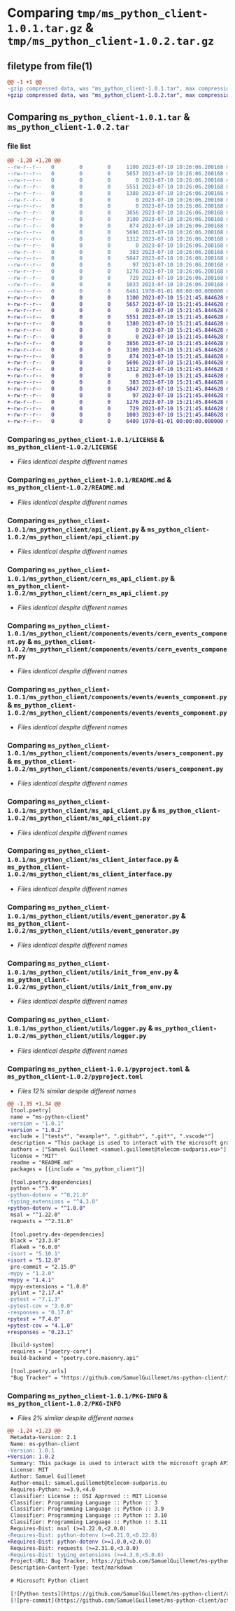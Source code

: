 # Comparing `tmp/ms_python_client-1.0.1.tar.gz` & `tmp/ms_python_client-1.0.2.tar.gz`

## filetype from file(1)

```diff
@@ -1 +1 @@
-gzip compressed data, was "ms_python_client-1.0.1.tar", max compression
+gzip compressed data, was "ms_python_client-1.0.2.tar", max compression
```

## Comparing `ms_python_client-1.0.1.tar` & `ms_python_client-1.0.2.tar`

### file list

```diff
@@ -1,20 +1,20 @@
--rw-r--r--   0        0        0     1100 2023-07-10 10:26:06.200168 ms_python_client-1.0.1/LICENSE
--rw-r--r--   0        0        0     5657 2023-07-10 10:26:06.200168 ms_python_client-1.0.1/README.md
--rw-r--r--   0        0        0        0 2023-07-10 10:26:06.200168 ms_python_client-1.0.1/ms_python_client/__init__.py
--rw-r--r--   0        0        0     5551 2023-07-10 10:26:06.200168 ms_python_client-1.0.1/ms_python_client/api_client.py
--rw-r--r--   0        0        0     1380 2023-07-10 10:26:06.200168 ms_python_client-1.0.1/ms_python_client/cern_ms_api_client.py
--rw-r--r--   0        0        0        0 2023-07-10 10:26:06.200168 ms_python_client-1.0.1/ms_python_client/components/__init__.py
--rw-r--r--   0        0        0        0 2023-07-10 10:26:06.200168 ms_python_client-1.0.1/ms_python_client/components/events/__init__.py
--rw-r--r--   0        0        0     3856 2023-07-10 10:26:06.200168 ms_python_client-1.0.1/ms_python_client/components/events/cern_events_component.py
--rw-r--r--   0        0        0     3100 2023-07-10 10:26:06.200168 ms_python_client-1.0.1/ms_python_client/components/events/events_component.py
--rw-r--r--   0        0        0      874 2023-07-10 10:26:06.200168 ms_python_client-1.0.1/ms_python_client/components/events/users_component.py
--rw-r--r--   0        0        0     5696 2023-07-10 10:26:06.200168 ms_python_client-1.0.1/ms_python_client/ms_api_client.py
--rw-r--r--   0        0        0     1312 2023-07-10 10:26:06.200168 ms_python_client-1.0.1/ms_python_client/ms_client_interface.py
--rw-r--r--   0        0        0        0 2023-07-10 10:26:06.200168 ms_python_client-1.0.1/ms_python_client/utils/__init__.py
--rw-r--r--   0        0        0      383 2023-07-10 10:26:06.200168 ms_python_client-1.0.1/ms_python_client/utils/error.py
--rw-r--r--   0        0        0     5047 2023-07-10 10:26:06.200168 ms_python_client-1.0.1/ms_python_client/utils/event_generator.py
--rw-r--r--   0        0        0       97 2023-07-10 10:26:06.200168 ms_python_client-1.0.1/ms_python_client/utils/file_system.py
--rw-r--r--   0        0        0     1276 2023-07-10 10:26:06.200168 ms_python_client-1.0.1/ms_python_client/utils/init_from_env.py
--rw-r--r--   0        0        0      729 2023-07-10 10:26:06.200168 ms_python_client-1.0.1/ms_python_client/utils/logger.py
--rw-r--r--   0        0        0     1033 2023-07-10 10:26:06.200168 ms_python_client-1.0.1/pyproject.toml
--rw-r--r--   0        0        0     6461 1970-01-01 00:00:00.000000 ms_python_client-1.0.1/PKG-INFO
+-rw-r--r--   0        0        0     1100 2023-07-10 15:21:45.844628 ms_python_client-1.0.2/LICENSE
+-rw-r--r--   0        0        0     5657 2023-07-10 15:21:45.844628 ms_python_client-1.0.2/README.md
+-rw-r--r--   0        0        0        0 2023-07-10 15:21:45.844628 ms_python_client-1.0.2/ms_python_client/__init__.py
+-rw-r--r--   0        0        0     5551 2023-07-10 15:21:45.844628 ms_python_client-1.0.2/ms_python_client/api_client.py
+-rw-r--r--   0        0        0     1380 2023-07-10 15:21:45.844628 ms_python_client-1.0.2/ms_python_client/cern_ms_api_client.py
+-rw-r--r--   0        0        0        0 2023-07-10 15:21:45.844628 ms_python_client-1.0.2/ms_python_client/components/__init__.py
+-rw-r--r--   0        0        0        0 2023-07-10 15:21:45.844628 ms_python_client-1.0.2/ms_python_client/components/events/__init__.py
+-rw-r--r--   0        0        0     3856 2023-07-10 15:21:45.844628 ms_python_client-1.0.2/ms_python_client/components/events/cern_events_component.py
+-rw-r--r--   0        0        0     3100 2023-07-10 15:21:45.844628 ms_python_client-1.0.2/ms_python_client/components/events/events_component.py
+-rw-r--r--   0        0        0      874 2023-07-10 15:21:45.844628 ms_python_client-1.0.2/ms_python_client/components/events/users_component.py
+-rw-r--r--   0        0        0     5696 2023-07-10 15:21:45.844628 ms_python_client-1.0.2/ms_python_client/ms_api_client.py
+-rw-r--r--   0        0        0     1312 2023-07-10 15:21:45.844628 ms_python_client-1.0.2/ms_python_client/ms_client_interface.py
+-rw-r--r--   0        0        0        0 2023-07-10 15:21:45.844628 ms_python_client-1.0.2/ms_python_client/utils/__init__.py
+-rw-r--r--   0        0        0      383 2023-07-10 15:21:45.844628 ms_python_client-1.0.2/ms_python_client/utils/error.py
+-rw-r--r--   0        0        0     5047 2023-07-10 15:21:45.844628 ms_python_client-1.0.2/ms_python_client/utils/event_generator.py
+-rw-r--r--   0        0        0       97 2023-07-10 15:21:45.844628 ms_python_client-1.0.2/ms_python_client/utils/file_system.py
+-rw-r--r--   0        0        0     1276 2023-07-10 15:21:45.844628 ms_python_client-1.0.2/ms_python_client/utils/init_from_env.py
+-rw-r--r--   0        0        0      729 2023-07-10 15:21:45.844628 ms_python_client-1.0.2/ms_python_client/utils/logger.py
+-rw-r--r--   0        0        0     1003 2023-07-10 15:21:45.848628 ms_python_client-1.0.2/pyproject.toml
+-rw-r--r--   0        0        0     6409 1970-01-01 00:00:00.000000 ms_python_client-1.0.2/PKG-INFO
```

### Comparing `ms_python_client-1.0.1/LICENSE` & `ms_python_client-1.0.2/LICENSE`

 * *Files identical despite different names*

### Comparing `ms_python_client-1.0.1/README.md` & `ms_python_client-1.0.2/README.md`

 * *Files identical despite different names*

### Comparing `ms_python_client-1.0.1/ms_python_client/api_client.py` & `ms_python_client-1.0.2/ms_python_client/api_client.py`

 * *Files identical despite different names*

### Comparing `ms_python_client-1.0.1/ms_python_client/cern_ms_api_client.py` & `ms_python_client-1.0.2/ms_python_client/cern_ms_api_client.py`

 * *Files identical despite different names*

### Comparing `ms_python_client-1.0.1/ms_python_client/components/events/cern_events_component.py` & `ms_python_client-1.0.2/ms_python_client/components/events/cern_events_component.py`

 * *Files identical despite different names*

### Comparing `ms_python_client-1.0.1/ms_python_client/components/events/events_component.py` & `ms_python_client-1.0.2/ms_python_client/components/events/events_component.py`

 * *Files identical despite different names*

### Comparing `ms_python_client-1.0.1/ms_python_client/components/events/users_component.py` & `ms_python_client-1.0.2/ms_python_client/components/events/users_component.py`

 * *Files identical despite different names*

### Comparing `ms_python_client-1.0.1/ms_python_client/ms_api_client.py` & `ms_python_client-1.0.2/ms_python_client/ms_api_client.py`

 * *Files identical despite different names*

### Comparing `ms_python_client-1.0.1/ms_python_client/ms_client_interface.py` & `ms_python_client-1.0.2/ms_python_client/ms_client_interface.py`

 * *Files identical despite different names*

### Comparing `ms_python_client-1.0.1/ms_python_client/utils/event_generator.py` & `ms_python_client-1.0.2/ms_python_client/utils/event_generator.py`

 * *Files identical despite different names*

### Comparing `ms_python_client-1.0.1/ms_python_client/utils/init_from_env.py` & `ms_python_client-1.0.2/ms_python_client/utils/init_from_env.py`

 * *Files identical despite different names*

### Comparing `ms_python_client-1.0.1/ms_python_client/utils/logger.py` & `ms_python_client-1.0.2/ms_python_client/utils/logger.py`

 * *Files identical despite different names*

### Comparing `ms_python_client-1.0.1/pyproject.toml` & `ms_python_client-1.0.2/pyproject.toml`

 * *Files 12% similar despite different names*

```diff
@@ -1,35 +1,34 @@
 [tool.poetry]
 name = "ms-python-client"
-version = "1.0.1"
+version = "1.0.2"
 exclude = ["tests*", "example*", ".github*", ".git*", ".vscode*"]
 description = "This package is used to interact with the microsoft graph API"
 authors = ["Samuel Guillemet <samuel.guillemet@telecom-sudparis.eu>"]
 license = "MIT"
 readme = "README.md"
 packages = [{include = "ms_python_client"}]
 
 [tool.poetry.dependencies]
 python = "^3.9"
-python-dotenv = "^0.21.0"
-typing_extensions = "^4.3.0"
+python-dotenv = "^1.0.0"
 msal = "^1.22.0"
 requests = "^2.31.0"
 
 [tool.poetry.dev-dependencies]
 black = "23.3.0"
 flake8 = "6.0.0"
-isort = "5.10.1"
+isort = "5.12.0"
 pre-commit = "2.15.0"
-mypy = "1.2.0"
+mypy = "1.4.1"
 mypy-extensions = "1.0.0"
 pylint = "2.17.4"
-pytest = "7.1.3"
-pytest-cov = "3.0.0"
-responses = "0.17.0"
+pytest = "7.4.0"
+pytest-cov = "4.1.0"
+responses = "0.23.1"
 
 [build-system]
 requires = ["poetry-core"]
 build-backend = "poetry.core.masonry.api"
 
 [tool.poetry.urls]
 "Bug Tracker" = "https://github.com/SamuelGuillemet/ms-python-client/issues"
```

### Comparing `ms_python_client-1.0.1/PKG-INFO` & `ms_python_client-1.0.2/PKG-INFO`

 * *Files 2% similar despite different names*

```diff
@@ -1,24 +1,23 @@
 Metadata-Version: 2.1
 Name: ms-python-client
-Version: 1.0.1
+Version: 1.0.2
 Summary: This package is used to interact with the microsoft graph API
 License: MIT
 Author: Samuel Guillemet
 Author-email: samuel.guillemet@telecom-sudparis.eu
 Requires-Python: >=3.9,<4.0
 Classifier: License :: OSI Approved :: MIT License
 Classifier: Programming Language :: Python :: 3
 Classifier: Programming Language :: Python :: 3.9
 Classifier: Programming Language :: Python :: 3.10
 Classifier: Programming Language :: Python :: 3.11
 Requires-Dist: msal (>=1.22.0,<2.0.0)
-Requires-Dist: python-dotenv (>=0.21.0,<0.22.0)
+Requires-Dist: python-dotenv (>=1.0.0,<2.0.0)
 Requires-Dist: requests (>=2.31.0,<3.0.0)
-Requires-Dist: typing_extensions (>=4.3.0,<5.0.0)
 Project-URL: Bug Tracker, https://github.com/SamuelGuillemet/ms-python-client/issues
 Description-Content-Type: text/markdown
 
 # Microsoft Python client
 
 [![Python tests](https://github.com/SamuelGuillemet/ms-python-client/actions/workflows/python-tests.yml/badge.svg)](https://github.com/SamuelGuillemet/ms-python-client/actions/workflows/python-tests.yml)
 [![pre-commit](https://github.com/SamuelGuillemet/ms-python-client/actions/workflows/pre-commit.yaml/badge.svg)](https://github.com/SamuelGuillemet/ms-python-client/actions/workflows/pre-commit.yaml)
```

